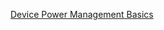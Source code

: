 [Device Power Management Basics](https://www.kernel.org/doc/html/v5.10/driver-api/pm/devices.html)

